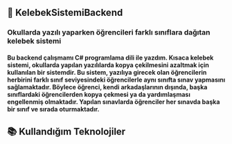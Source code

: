 
## 📌 KelebekSistemiBackend

### Okullarda yazılı yaparken öğrencileri farklı sınıflara dağıtan kelebek sistemi
#### Bu backend çalışmamı C# programlama dili ile yazdım. Kısaca kelebek sistemi, okullarda yapılan yazılılarda kopya çekilmesini azaltmak için kullanılan bir sistemdir. Bu sistem, yazılıya girecek olan öğrencilerin herbirini farklı sınıf seviyesindeki öğrencilerle aynı sınıfta sınav yapmasını sağlamaktadır. Böylece öğrenci, kendi arkadaşlarının dışında, başka sınıflardaki öğrencilerden kopya çekmesi ya da yardımlaşması engellenmiş olmaktadır. Yapılan sınavlarda öğrenciler her sınavda başka bir sınıf ve sırada oturmaktadır.

## 📚 Kullandığım Teknolojiler



